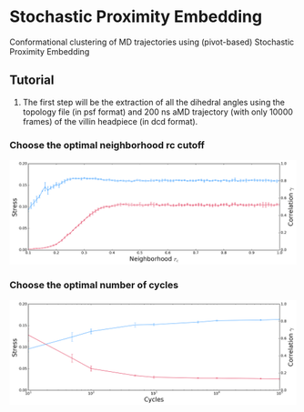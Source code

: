 # Stochastic Proximity Embedding
Conformational clustering of MD trajectories using (pivot-based) Stochastic Proximity Embedding

## Tutorial

1. The first step will be the extraction of all the dihedral angles using the topology file (in psf format) and 200 ns aMD trajectory (with only 10000 frames) of the villin headpiece (in dcd format).


### Choose the optimal neighborhood rc cutoff
<div>
<img src="outputs/rc_vs_stress-correlation_rc_0.1_1.0_0.01_i_2.png" alt="rc_vs_stress_correlation">
</div>


### Choose the optimal number of cycles
<div>
<img src="outputs/cycle_vs_stress-correlation_rc_0.23_i_2.png" alt="rc_vs_stress_correlation">
</div>
